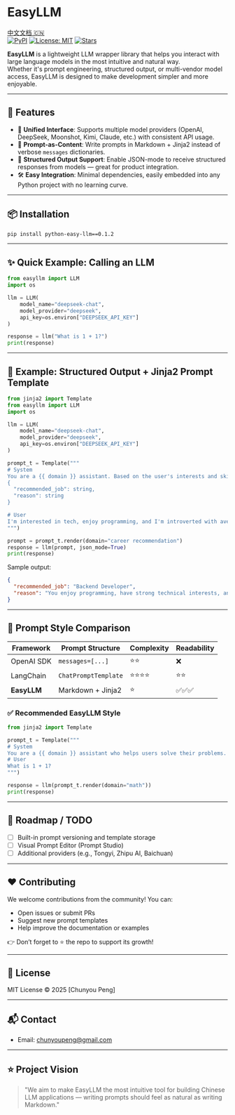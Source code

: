 
# EasyLLM
[中文文档 🇨🇳](./README.zh.md)  
[![PyPI](https://img.shields.io/pypi/v/python-easy-llm?label=PyPI)](https://pypi.org/project/python-easy-llm/0.1.2/)
[![License: MIT](https://img.shields.io/badge/License-MIT-green)](LICENSE)
[![Stars](https://img.shields.io/github/stars/chunyoupeng/python-easy-llm?style=social)](https://github.com/chunyoupeng/python-easy-llm)

**EasyLLM** is a lightweight LLM wrapper library that helps you interact with large language models in the most intuitive and natural way.  
Whether it's prompt engineering, structured output, or multi-vendor model access, EasyLLM is designed to make development simpler and more enjoyable.

---

## 🚀 Features

- 🔁 **Unified Interface**: Supports multiple model providers (OpenAI, DeepSeek, Moonshot, Kimi, Claude, etc.) with consistent API usage.
- 🧠 **Prompt-as-Content**: Write prompts in Markdown + Jinja2 instead of verbose `messages` dictionaries.
- 🧩 **Structured Output Support**: Enable JSON-mode to receive structured responses from models — great for product integration.
- 🛠️ **Easy Integration**: Minimal dependencies, easily embedded into any Python project with no learning curve.

---

## 📦 Installation

```bash
pip install python-easy-llm==0.1.2
````

---

## ✨ Quick Example: Calling an LLM

```python
from easyllm import LLM
import os

llm = LLM(
    model_name="deepseek-chat",
    model_provider="deepseek",
    api_key=os.environ["DEEPSEEK_API_KEY"]
)

response = llm("What is 1 + 1?")
print(response)
```

---

## 📄 Example: Structured Output + Jinja2 Prompt Template

```python
from jinja2 import Template
from easyllm import LLM
import os

llm = LLM(
    model_name="deepseek-chat",
    model_provider="deepseek",
    api_key=os.environ["DEEPSEEK_API_KEY"]
)

prompt_t = Template("""
# System
You are a {{ domain }} assistant. Based on the user's interests and skills, recommend a suitable career path. Please respond in JSON format:
{
  "recommended_job": string,
  "reason": string
}

# User
I'm interested in tech, enjoy programming, and I'm introverted with average communication skills. What job is a good fit for me?
""")

prompt = prompt_t.render(domain="career recommendation")
response = llm(prompt, json_mode=True)
print(response)
```

Sample output:

```json
{
  "recommended_job": "Backend Developer",
  "reason": "You enjoy programming, have strong technical interests, and prefer limited interpersonal interaction. Backend development is a great fit for focusing on system logic and architecture."
}
```

---

## 🔄 Prompt Style Comparison

| Framework   | Prompt Structure     | Complexity | Readability |
| ----------- | -------------------- | ---------- | ----------- |
| OpenAI SDK  | `messages=[...]`     | ⭐⭐         | ❌           |
| LangChain   | `ChatPromptTemplate` | ⭐⭐⭐⭐       | ⭐⭐          |
| **EasyLLM** | Markdown + Jinja2    | ⭐          | ✅✅✅         |

### ✅ Recommended EasyLLM Style

```python
from jinja2 import Template

prompt_t = Template("""
# System
You are a {{ domain }} assistant who helps users solve their problems.
# User
What is 1 + 1?
""")

response = llm(prompt_t.render(domain="math"))
print(response)
```

---

## 🔧 Roadmap / TODO

* [ ] Built-in prompt versioning and template storage
* [ ] Visual Prompt Editor (Prompt Studio)
* [ ] Additional providers (e.g., Tongyi, Zhipu AI, Baichuan)

---

## ❤️ Contributing

We welcome contributions from the community! You can:

* Open issues or submit PRs
* Suggest new prompt templates
* Help improve the documentation or examples

👉 Don’t forget to ⭐️ the repo to support its growth!

---

## 📄 License

MIT License © 2025 \[Chunyou Peng]

---

## 📬 Contact

<!-- * WeChat / Discord Community (Coming soon) -->

* Email: [chunyoupeng@gmail.com](mailto:chunyoupeng@gmail.com)

---

## ⭐️ Project Vision

> "We aim to make EasyLLM the most intuitive tool for building Chinese LLM applications — writing prompts should feel as natural as writing Markdown."